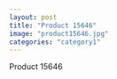 ```yaml
---
layout: post
title: "Product 15646"
image: "product15646.jpg"
categories: "category1"
---
```

Product 15646
